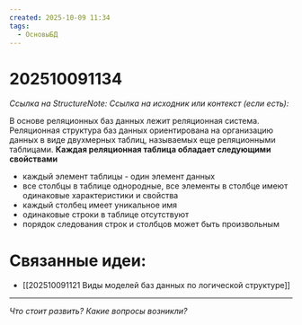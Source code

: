 ```yaml
---
created: 2025-10-09 11:34
tags:
  - ОсновыБД
---
```

# 202510091134
*Ссылка на StructureNote:* 
*Ссылка на исходник или контекст (если есть):* 

В основе реляционных баз данных лежит реляционная система. Реляционная структура баз данных ориентирована на организацию данных в виде двухмерных таблиц, называемых еще реляционными таблицами.
**Каждая реляционная таблица обладает следующими свойствами**
- каждый элемент таблицы - один элемент данных
- все столбцы в таблице однородные, все элементы в столбце имеют одинаковые характеристики и свойства
- каждый столбец имеет уникальное имя
- одинаковые строки в таблице отсутствуют
- порядок следования строк и столбцов может быть произвольным

# Связанные идеи:
* [[202510091121 Виды моделей баз данных по логической структуре]]
---

*Что стоит развить? Какие вопросы возникли?*